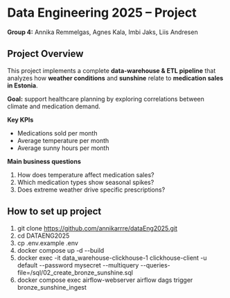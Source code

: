 # Data Engineering 2025 – Project
**Group 4:** Annika Remmelgas, Agnes Kala, Imbi Jaks, Liis Andresen  

## Project Overview
This project implements a complete **data-warehouse & ETL pipeline** that analyzes how **weather conditions** and **sunshine** relate to **medication sales in Estonia**.

**Goal:** support healthcare planning by exploring correlations between climate and medication demand.  

**Key KPIs**
- Medications sold per month  
- Average temperature per month  
- Average sunny hours per month  

**Main business questions**
1. How does temperature affect medication sales?  
2. Which medication types show seasonal spikes?  
3. Does extreme weather drive specific prescriptions?

## How to set up project


1. git clone https://github.com/annikarrre/dataEng2025.git
2. cd DATAENG2025
3. cp .env.example .env
4. docker compose up -d --build
5. docker exec -it data_warehouse-clickhouse-1 clickhouse-client -u default --password mysecret --multiquery --queries-file=/sql/02_create_bronze_sunshine.sql
6. docker compose exec airflow-webserver airflow dags trigger bronze_sunshine_ingest



